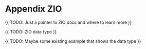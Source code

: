 # Appendix ZIO

{{ TODO: Just a pointer to ZIO docs and where to learn more }}

{{ TODO: ZIO data type }}

{{ TODO: Maybe some existing example that shows the data type }}

